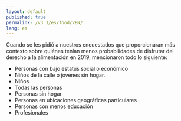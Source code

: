 ```yaml
---
layout: default
published: true
permalink: /v3_1/es/food/VEN/
lang: es
---
```


Cuando se les pidió a nuestros encuestados que proporcionaran más contexto sobre quiénes tenían menos probabilidades de disfrutar del derecho a la alimentación en 2019, mencionaron todo lo siguiente:

-	Personas con bajo estatus social o económico
-	Niños de la calle o jóvenes sin hogar.
-	Niños
-	Todas las personas
-	Personas sin hogar
-	Personas en ubicaciones geográficas particulares
-	Personas con menos educación
-	Profesionales
